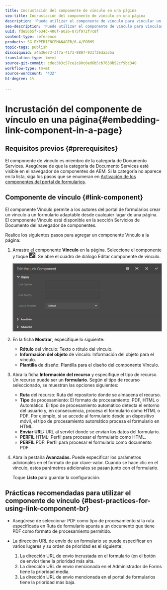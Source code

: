 ```yaml
---
title: Incrustación del componente de vínculo en una página
seo-title: Incrustación del componente de vínculo en una página
description: 'Puede utilizar el componente de vínculo para vincular un documento adaptable o un formulario adaptable desde cualquier página.  '
seo-description: 'Puede utilizar el componente de vínculo para vincular un documento adaptable o un formulario adaptable desde cualquier página.  '
uuid: fde56b5f-634c-406f-a026-875f972f7c8f
content-type: reference
products: SG_EXPERIENCEMANAGER/6.4/FORMS
topic-tags: publish
discoiquuid: a4a36e73-3f7a-4173-8807-931f26daa35a
translation-type: tm+mt
source-git-commit: cdec5b3c57ce1c80c0ed6b5cb7650b52cf9bc340
workflow-type: tm+mt
source-wordcount: '432'
ht-degree: 1%

---
```



# Incrustación del componente de vínculo en una página{#embedding-link-component-in-a-page}

## Requisitos previos {#prerequisites}

El componente de vínculo es miembro de la categoría de Documento Services. Asegúrese de que la categoría de Documento Services esté visible en el navegador de componentes de AEM. Si la categoría no aparece en la lista, siga los pasos que se enumeran en [Activación de los componentes del portal de formularios](/help/forms/using/enabling-forms-portal-components.md).

## Componente de vínculo {#link-component}

El componente Vínculo permite a los autores del portal de formularios crear un vínculo a un formulario adaptable desde cualquier lugar de una página. El componente Vínculo está disponible en la sección Servicios de Documento del navegador de componentes.

Realice los siguientes pasos para agregar un componente Vínculo a la página:

1. Arrastre el componente **Vínculo** en la página. Seleccione el componente y toque ![cmppr](assets/cmppr.png). Se abre el cuadro de diálogo Editar componente de vínculo.

   ![edit-link-component](assets/edit-link-component.png)

1. En la ficha **Mostrar**, especifique lo siguiente:

   * **Rótulo** del vínculo: Texto o rótulo del vínculo.
   * **Información del objeto** de vínculo: Información del objeto para el vínculo.
   * **Plantilla** de diseño: Plantilla para el diseño del componente Vínculo.

1. Abra la ficha **Información del recurso** y especifique el tipo de recurso. Un recurso puede ser un **formulario**. Según el tipo de recurso seleccionado, se muestran las opciones siguientes:

   * **Ruta** del recurso: Ruta del repositorio donde se almacena el recurso.
   * **Tipo** de procesamiento: El formato de procesamiento: PDF, HTML o Automático. El tipo de procesamiento automático detecta el entorno del usuario y, en consecuencia, procesa el formulario como HTML o PDF. Por ejemplo, si se accede al formulario desde un dispositivo móvil, el tipo de procesamiento automático procesa el formulario en HTML.
   * **Enviar URL:**  URL al servlet donde se envían los datos del formulario.
   * **PERFIL** HTML: Perfil para procesar el formulario como HTML.
   * **PERFIL** PDF: Perfil para procesar el formulario como documento PDF.

1. Abra la pestaña **Avanzadas.** Puede especificar los parámetros adicionales en el formato de par clave-valor. Cuando se hace clic en el vínculo, estos parámetros adicionales se pasan junto con el formulario.

   Toque **Listo** para guardar la configuración.

## Prácticas recomendadas para utilizar el componente de vínculo {#best-practices-for-using-link-component-br}

* Asegúrese de seleccionar PDF como tipo de procesamiento si la ruta especificada en Ruta de formulario apunta a un documento que tiene PDF como formato de procesamiento permitido.
* La dirección URL de envío de un formulario se puede especificar en varios lugares y su orden de prioridad es el siguiente:

   1. La dirección URL de envío incrustada en el formulario (en el botón de envío) tiene la prioridad más alta.
   1. La dirección URL de envío mencionada en el Administrador de Forms tiene la prioridad media.
   1. La dirección URL de envío mencionada en el portal de formularios tiene la prioridad más baja.


